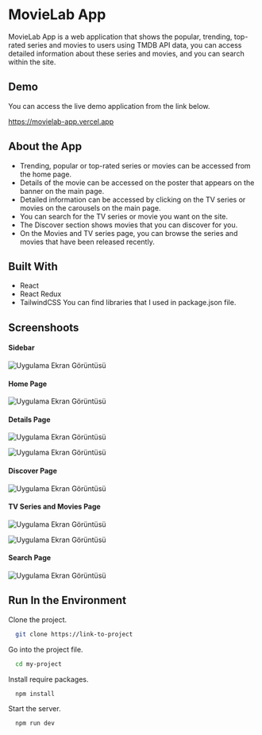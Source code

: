 # MovieLab App

MovieLab App is a web application that shows the popular, trending, top-rated series and movies to users using TMDB API data, you can access detailed information about these series and movies, and you can search within the site.


## Demo

You can access the live demo application from the link below.

https://movielab-app.vercel.app

  
## About the App

- Trending, popular or top-rated series or movies can be accessed from the home page.
- Details of the movie can be accessed on the poster that appears on the banner on the main page.
- Detailed information can be accessed by clicking on the TV series or movies on the carousels on the main page.
- You can search for the TV series or movie you want on the site.
- The Discover section shows movies that you can discover for you.
- On the Movies and TV series page, you can browse the series and movies that have been released recently.


## Built With

- React
- React Redux
- TailwindCSS
 You can find libraries that I used in package.json file.

  
## Screenshoots

#### Sidebar
![Uygulama Ekran Görüntüsü](https://i.ibb.co/phf0z85/sidebar.png)

#### Home Page
![Uygulama Ekran Görüntüsü](https://i.ibb.co/nkLFK5V/homepage.png)

#### Details Page
![Uygulama Ekran Görüntüsü](https://i.ibb.co/XWMBm1Z/details.png)

![Uygulama Ekran Görüntüsü](https://i.ibb.co/nzhLhCJ/details-video.png)

#### Discover Page
![Uygulama Ekran Görüntüsü](https://i.ibb.co/RyRS1kp/discover.png)

#### TV Series and Movies Page
![Uygulama Ekran Görüntüsü](https://i.ibb.co/W341kjF/tv-series.png)

![Uygulama Ekran Görüntüsü](https://i.ibb.co/JtF2JN0/movies.png)

#### Search Page
![Uygulama Ekran Görüntüsü](https://i.ibb.co/FgDCYRm/search.png)


  
## Run In the Environment

Clone the project.

```bash
  git clone https://link-to-project
```

Go into the project file.

```bash
  cd my-project
```

Install require packages.

```bash
  npm install
```

Start the server.

```bash
  npm run dev
```

  